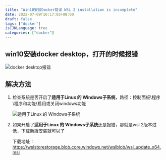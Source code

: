 ```yaml
---
title: "Win10安装Docker错误 WSL 2 installation is incomplete"
date: 2022-07-09T10:17:03+08:00
draft: false
tags: ["docker"]
isCJKLanguage: true
categories: ["docker"]
---
```

## win10安装docker desktop，打开的时候报错

![docker desktop报错](/image/2022/07/09/win10installdockererrorwsl2installationisincomplete.png)

## 解决方法

1. 检查系统是否开启了**适用于Linux 的 Windows子系统**，路径：控制面板\程序\程序和功能\启用或关闭windows功能

    ![适用于Linux 的 Windows子系统](/image/2022/07/09/适用于linux的windows子系统.png)

2. 如果开启了**适用于Linux 的 Windows子系统**还是报错，那就是wsl 2版本过低，下载新版安装就可以了

    下载地址：<https://wslstorestorage.blob.core.windows.net/wslblob/wsl_update_x64.msi>
